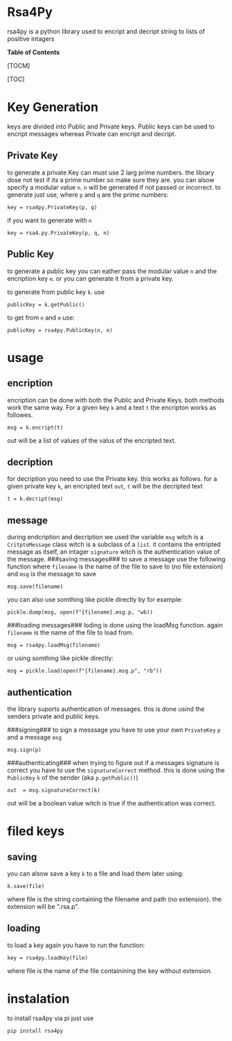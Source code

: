 # Rsa4Py

rsa4py is a python library used to encript and decript string to lists of positive intagers


**Table of Contents**

[TOCM]

[TOC]


Key Generation
=============
keys are divided into Public and Private keys. Public keys can be used to encript messages whereas Private can encript and decript.

Private Key
-----------
to generate a private Key can must use 2 larg prime numbers. the library dose not test if its a prime number so make sure they are. you can alsow specify a modular value `n`. ``n`` will be generated if not passed or incorrect.  to generate just use, where `p` and `q` are the prime numbers:
````
key = rsa4py.PrivateKey(p, q)
````
if you want to generate with `n`
````
key = rsa4.py.PrivateKey(p, q, n)
````

Public Key
-----------
to generate a public key you can eather pass the modular value `n` and the encription key `e`.  or you can generate it from a private key.

to generate from public key `k`. use
````
publicKey = k.getPublic()
````
to get from `n` and `e` use:

````
publicKey = rsa4py.PublicKey(n, e)
````

usage
=====
encription
-----------

encription can be done with both the Public and Private Keys. both methods work the same way. For a given key `k` and a text `t` the encripton works as followes.

````
msg = k.encript(t)
````

out will be a list of values of the valus of the encripted text.

decription
-----------

for decription you need to use the Private key. this works as follows. for a given private key `k`, an encripted text `out`, `t` will be the decripted text
````
t = k.decript(msg)
````

message
---------
during endcription and decription we used the variable ``msg`` witch is a ``CritptoMessage`` class witch is a subclass of a `list`. it contains the entripted message as itself, an intager `signature` witch is the authentication value of the message.
###saving messages###
to save a message use the following function where `filename` is the name of the file to save to (no file extension)  and ``msg`` is the message to save
````
msg.save(filename)
````
you can also use somthing like pickle directly by for example:
````
pickle.dump(msg, open(f"{filename}.msg.p, "wb))
````
###loading messages###
loding is done using the loadMsg function. again ``filename`` is the name of the file to load from. 
````
msg = rsa4py.loadMsg(filename)
````
or using somthing like pickle directly:
````
msg = pickle.load(open(f"{filename}.msg.p", "rb"))
````


authentication
----------------
the library suports authentication of messages. this is done usind the senders private and public keys. 

###signing###
to sign a messsage you have to use your own ``PrivateKey`` `p` and a message `msg`
````
msg.sign(p)
````

###authenticating###
when trying to figure out if a messages signature is correct you have to use the `signatureCorrect` method. this is done using the `PublicKey` `k` of the sender (aka ``p.getPublic()``)
````
out  = msg.signatureCorrect(k)
````
out will be a boolean value witch is true if the authentication was correct.


filed keys
=======
saving
-------

you can alsow save a key `k` to a file and load them later using:
````
k.save(file)
````
where file is the string containing the filename and path (no extension). the extension will be ".rsa.p". 

loading
-------
to load a key again you have to run the function:
````
key = rsa4py.loadKey(file)
````
where file is the name of the file containining the key without extension.

instalation
======
to install rsa4py via pi just use
````
pip install rsa4py
````
